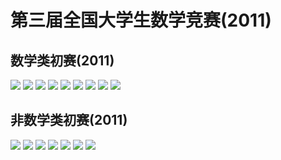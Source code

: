 # 第三届全国大学生数学竞赛(2011)

## 数学类初赛(2011)

![](311.jpg)
![](312.jpg)
![](313.jpg)
![](314.jpg)
![](315.jpg)
![](316.jpg)
![](317.jpg)
![](318.jpg)
![](319.jpg)

## 非数学类初赛(2011)

![](321.jpg)
![](322.jpg)
![](323.jpg)
![](324.jpg)
![](325.jpg)
![](326.jpg)
![](327.jpg)